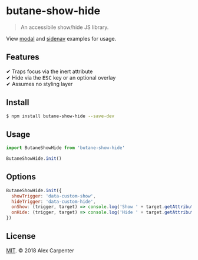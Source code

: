 # butane-show-hide

> An accessibile show/hide JS library.

View [modal](https://codepen.io/alexcarpenter/pen/BYBQVJ) and [sidenav](https://codepen.io/alexcarpenter/pen/yvBjGP) examples for usage.

## Features

✔︎ Traps focus via the inert attribute  
✔︎ Hide via the <kbd>ESC</kbd> key or an optional overlay  
✔︎ Assumes no styling layer

## Install

```bash
$ npm install butane-show-hide --save-dev
```

## Usage

```js
import ButaneShowHide from 'butane-show-hide'

ButaneShowHide.init()
```

## Options

```js
ButaneShowHide.init({
  showTrigger: 'data-custom-show',
  hideTrigger: 'data-custom-hide',
  onShow: (trigger, target) => console.log('Show ' + target.getAttribute('id')),
  onHide: (trigger, target) => console.log('Hide ' + target.getAttribute('id'))
})
```

## License

[MIT](https://opensource.org/licenses/MIT). © 2018 Alex Carpenter
